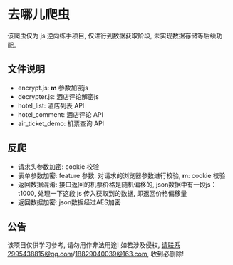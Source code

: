 # 去哪儿爬虫

该爬虫仅为 js 逆向练手项目, 仅进行到数据获取阶段, 未实现数据存储等后续功能。

文件说明
--------

* encrypt.js: __m__ 参数加密js
* decrypter.js: 酒店评论解密js
* hotel_list: 酒店列表 API
* hotel_comment: 酒店评论 API
* air_ticket_demo: 机票查询 API

反爬
--------

* 请求头参数加密: cookie 校验
* 表单参数加密: feature 参数: 对请求的浏览器参数进行校验, __m__: cookie 校验
* 返回数据混淆: 接口返回的机票价格是随机偏移的, json数据中有一段js：t1000, 处理一下这段 js 传入获取到的数据, 即返回价格偏移量
* 返回数据加密: json数据经过AES加密

公告
--------

该项目仅供学习参考, 请勿用作非法用途! 如若涉及侵权, 请联系2995438815@qq.com/18829040039@163.com, 收到必删除! 